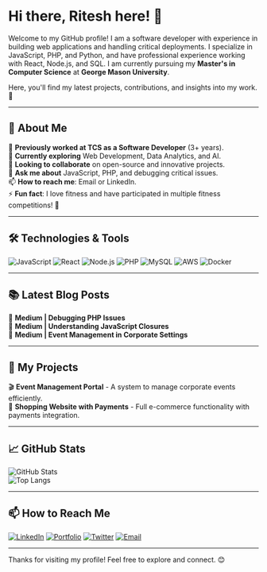 # Hi there, Ritesh here! 👋

Welcome to my GitHub profile! I am a software developer with experience in building web applications and handling critical deployments. I specialize in JavaScript, PHP, and Python, and have professional experience working with React, Node.js, and SQL. I am currently pursuing my **Master's in Computer Science** at **George Mason University**.

Here, you'll find my latest projects, contributions, and insights into my work. 🚀

---

## 🌟 About Me

🔭 **Previously worked at TCS as a Software Developer** (3+ years).  
🌱 **Currently exploring** Web Development, Data Analytics, and AI.  
👯 **Looking to collaborate** on open-source and innovative projects.  
💬 **Ask me about** JavaScript, PHP, and debugging critical issues.  
📫 **How to reach me**: Email or LinkedIn.  
⚡ **Fun fact**: I love fitness and have participated in multiple fitness competitions! 💪

---

## 🛠️ Technologies & Tools

![JavaScript](https://img.shields.io/badge/-JavaScript-F7DF1E?style=for-the-badge&logo=javascript&logoColor=black) ![React](https://img.shields.io/badge/-React-61DAFB?style=for-the-badge&logo=react&logoColor=black) ![Node.js](https://img.shields.io/badge/-Node.js-339933?style=for-the-badge&logo=node.js&logoColor=white) ![PHP](https://img.shields.io/badge/-PHP-777BB4?style=for-the-badge&logo=php&logoColor=white) ![MySQL](https://img.shields.io/badge/-MySQL-4479A1?style=for-the-badge&logo=mysql&logoColor=white) ![AWS](https://img.shields.io/badge/-AWS-FF9900?style=for-the-badge&logo=amazonaws&logoColor=white) ![Docker](https://img.shields.io/badge/-Docker-2496ED?style=for-the-badge&logo=docker&logoColor=white)

---

## 📚 Latest Blog Posts

📖 **Medium | Debugging PHP Issues**  
📖 **Medium | Understanding JavaScript Closures**  
📖 **Medium | Event Management in Corporate Settings**

---

## 🌱 My Projects

🎬 **Event Management Portal** - A system to manage corporate events efficiently.  
🛒 **Shopping Website with Payments** - Full e-commerce functionality with payments integration.

---

## 📈 GitHub Stats

![GitHub Stats](https://github-readme-stats.vercel.app/api?username=riteshsandbhor&show_icons=true&theme=dark)  
![Top Langs](https://github-readme-stats.vercel.app/api/top-langs/?username=riteshsandbhor&layout=compact)

---

## 📫 How to Reach Me

[![LinkedIn](https://img.shields.io/badge/-LinkedIn-0077B5?style=for-the-badge&logo=linkedin&logoColor=white)](https://linkedin.com/in/riteshsandbhor) [![Portfolio](https://img.shields.io/badge/-Portfolio-000000?style=for-the-badge&logo=codepen&logoColor=white)](https://riteshsandbhor.github.io/riteshsandbhor/)  [![Twitter](https://img.shields.io/badge/-Twitter-1DA1F2?style=for-the-badge&logo=twitter&logoColor=white)](https://x.com/RSandbh) [![Email](https://img.shields.io/badge/-Email-D14836?style=for-the-badge&logo=gmail&logoColor=white)](mailto:ritesh.sandbhor14@gmail.com)

---

Thanks for visiting my profile! Feel free to explore and connect. 😊
